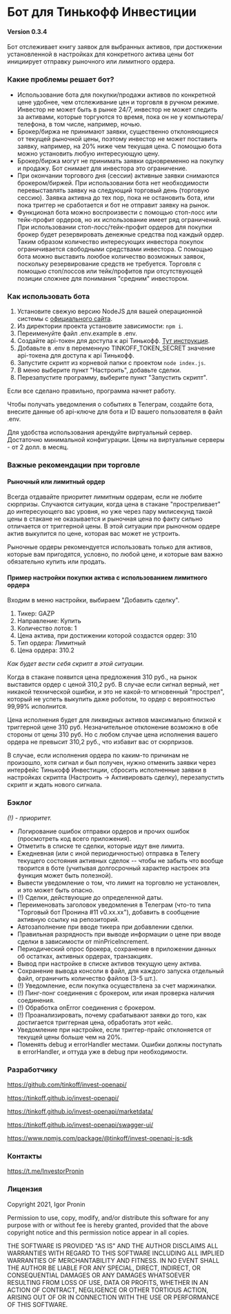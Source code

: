 # Бот для Тинькофф Инвестиции

#### Version 0.3.4

Бот отслеживает книгу заявок для выбранных активов, при достижении установленной в настройках для конкретного актива цены бот инициирует отправку рыночного или лимитного ордера.

### Какие проблемы решает бот?

- Использование бота для покупки/продажи активов по конкретной цене удобнее, чем отслеживание цен и торговля в ручном режиме. Инвестор не может быть в рынке 24/7, инвестор не может следить за активами, которые торгуются то время, пока он не у компьютера/телефона, в том числе, например, ночью.
- Брокер/биржа не принимают заявки, существенно отклоняющиеся от текущей рыночной цены, поэтому инвестор не может поставить заявку, например, на 20% ниже чем текущая цена. С помощью бота можно установить любую интересующую цену.
- Брокер/биржа могут не принимать заявки одновременно на покупку и продажу. Бот снимает для инвестора это ограничение.
- При окончании торгового дня (сессии) активные заявки снимаются брокером/биржей. При использовании бота нет необходимости перевыставлять заявку на следующий торговый день (торговую сессию). Заявка активна до тех пор, пока не остановить бота, или пока триггер не сработается и бот не отправит заявку на рынок.
- Функционал бота можно воспроизвести с помощью стоп-лосс или тейк-профит ордеров, но их использование имеет ряд ограничений. При использовании стоп-лосс/тейк-профит ордеров для покупки брокер будет резервировать денежные средства под каждый ордер. Таким образом количество интересующих инвестора покупок ограничивается свободными средствами инвестора. С помощью бота можно выставить лоюбое количество возможных заявок, поскольку резервирование средств не требуется. Торговля с помощью стоп/лоссов или тейк/профитов при отсутствующей позиции сложнее для понимания "средним" инвестором.

### Как использовать бота

1. Установите свежую версию NodeJS для вашей операционной системы с [официального сайта](https://nodejs.org/en/download/).
2. Из директории проекта установите зависимости: `npm i`.
3. Переименуйте файл .env.example в .env.
4. Создайте api-токен для доступа к api Тинькофф. [Тут инструкция](https://tinkoff.github.io/investAPI/token/).
5. Добавьте в .env в переменную TINKOFF_TOKEN_SECRET значение api-токена для доступа к api Тинькофф.
6. Запустите скрипт из корневой папки с проектом `node index.js`.
7. В меню выберите пункт "Настроить", добавьте сделки.
8. Перезапустите программу, выберите пункт "Запустить скрипт".

Если все сделано правильно, программа начнет работу.

Чтобы получать уведомления о событиях в Телеграм, создайте бота, внесите данные об api-ключе для бота и ID вашего пользователя в файл .env.

Для удобства использования арендуйте виртуальный сервер. Достаточно минимальной конфигурации. Цены на виртуальные серверы - от 2 долл. в месяц.

### Важные рекомендации при торговле

#### Рыночный или лимитный ордер

Всегда отдавайте приоритет лимитным ордерам, если не любите сюрпризы. Случаются ситуации, когда цена в стакане "простреливает" до интересующего вас уровня, но уже через пару милисекунд такой цены в стакане не оказывается и рыночная цена по факту сильно отличается от триггерной цены. В этой ситуации при рыночном ордере актив выкупится по цене, которая вас может не устроить.

Рыночные ордеры рекомендуется использовать только для активов, которые вам пригодятся, условно, по любой цене, и которые вам важно обязательно купить или продать.

#### Пример настройки покупки актива с использованием лимитного ордера

Входим в меню настройки, выбираем "Добавить сделку".

1. Тикер: GAZP
2. Направление: Купить
3. Количество лотов: 1
4. Цена актива, при достижении которой создастся ордер: 310
5. Тип ордера: Лимитный
6. Цена ордера: 310.2

_Как будет вести себя скрипт в этой ситуации._ 

Когда в стакане появится цена предложения 310 руб., на рынок выставится ордер с ценой 310,2 руб. В случае если сигнал верный, нет никакой технической ошибки, и это не какой-то мгновенный "прострел", который не успеть выкупить даже роботом, то ордер с вероятностью 99,99% исполнится.

Цена исполнения будет для ликвидных активов максимально близкой к триггерной цене 310 руб. Незначительное отклонение возможно в обе стороны от цены 310 руб. Но с любом случае цена исполнения вашего ордера не превысит 310,2 руб., что избавит вас от сюрпризов.

В случае, если исполнения ордера по каким-то причинам не произошло, хотя сигнал и был получен, нужно отменить заявки через интерфейс Тинькофф Инвестиции, сбросить исполненные заявки в настройках скрипта (Настроить -> Активировать сделку), перезапустить скрипт и ждать нового сигнала. 

### Бэклог

_(!) - приоритет._

- Логирование ошибок отправки ордеров и прочих ошибок (просмотреть код всего приложения).
- Отметить в списке те сделки, которые идут вне лимита.
- Ежедневная (или с иной периодичностью) отправка в Телегу текущего состояния активных сделок -- чтобы не забыть что вообще творится в боте (учитывая долгосрочный характер настроек эта функция может быть полезной).
- Вывести уведомление о том, что лимит на торговлю не установлен, и это может быть опасно.
- (!) Сделки, действующие до определенной даты.
- Переименовать заголовок уведомления в Телеграм (что-то типа "Торговый бот Пронина #11 v0.xx.xx"), добавить  в сообщение активную ссылку на репозиторий.
- Автозаполнение при вводе тикера при добавлении сделки.
- Правильная разрядность при выводе информации о цене при вводе сделки в зависимости от minPriceIncrement.
- Периодический опрос брокера, сохранение в приложении данных об остатках, активных ордерах, транзакциях.
- Вывод при настройке в списке активов текущую цену актива.
- Сохранение вывода консоли в файл, для каждого запуска отдельный файл, ограничить количество файлов (3-5 шт.).
- (!) Уведомление, если покупка осуществлена за счет маржиналки.
- (!) Пинг-понг соединения с брокером, или иная проверка наличия соединения.
- (!) Обработка onError соединения с брокером.
- (!) Проанализировать, почему срабатывают заявки до того, как достигается триггерная цена, обработать этот кейс.
- Уведомление при настройке, если триггер-прайс отклоняется от текущей цены больше чем на 20%.
- Поменять debug и errorHandler местами. Ошибки должны поступать в errorHandler, и оттуда уже в debug при необходимости.

### Разработчику

https://github.com/tinkoff/invest-openapi/

https://tinkoff.github.io/invest-openapi/

https://tinkoff.github.io/invest-openapi/marketdata/

https://tinkoff.github.io/invest-openapi/swagger-ui/

https://www.npmjs.com/package/@tinkoff/invest-openapi-js-sdk

### Контакты

https://t.me/InvestorPronin

### Лицензия

Copyright 2021, Igor Pronin

Permission to use, copy, modify, and/or distribute this software for any purpose with or without fee is hereby granted, provided that the above copyright notice and this permission notice appear in all copies.

THE SOFTWARE IS PROVIDED "AS IS" AND THE AUTHOR DISCLAIMS ALL WARRANTIES WITH REGARD TO THIS SOFTWARE INCLUDING ALL IMPLIED WARRANTIES OF MERCHANTABILITY AND FITNESS. IN NO EVENT SHALL THE AUTHOR BE LIABLE FOR ANY SPECIAL, DIRECT, INDIRECT, OR CONSEQUENTIAL DAMAGES OR ANY DAMAGES WHATSOEVER RESULTING FROM LOSS OF USE, DATA OR PROFITS, WHETHER IN AN ACTION OF CONTRACT, NEGLIGENCE OR OTHER TORTIOUS ACTION, ARISING OUT OF OR IN CONNECTION WITH THE USE OR PERFORMANCE OF THIS SOFTWARE.
